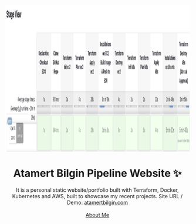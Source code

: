 <!-- PROJECT LOGO -->
<br />
<p align="center">
  <img src="Screenshot112.png" alt="Logo" width="3000" height="400">
  <h1 align="center">Atamert Bilgin Pipeline Website ✨</h1>
  <p align="center">
    It is a personal static website/portfolio built with Terraform, Docker, Kubernetes and AWS, built to showcase my recent projects. Site URL / Demo: 
    <a href="www.atamertbilgin.com">atamertbilgin.com</a>
    <br />
    <br />
    <a href="www.atamertbilgin.com">About Me</a>
  </p>
</p>
